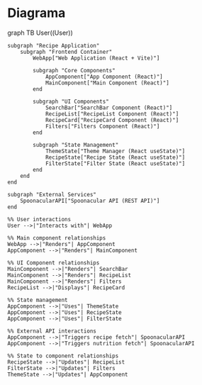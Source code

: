 # Diagrama

graph TB
    User((User))

    subgraph "Recipe Application"
        subgraph "Frontend Container"
            WebApp["Web Application (React + Vite)"]
            
            subgraph "Core Components"
                AppComponent["App Component (React)"]
                MainComponent["Main Component (React)"]
            end
            
            subgraph "UI Components"
                SearchBar["SearchBar Component (React)"]
                RecipeList["RecipeList Component (React)"]
                RecipeCard["RecipeCard Component (React)"]
                Filters["Filters Component (React)"]
            end
            
            subgraph "State Management"
                ThemeState["Theme Manager (React useState)"]
                RecipeState["Recipe State (React useState)"]
                FilterState["Filter State (React useState)"]
            end
        end
    end

    subgraph "External Services"
        SpoonacularAPI["Spoonacular API (REST API)"]
    end

    %% User interactions
    User -->|"Interacts with"| WebApp
    
    %% Main component relationships
    WebApp -->|"Renders"| AppComponent
    AppComponent -->|"Renders"| MainComponent
    
    %% UI Component relationships
    MainComponent -->|"Renders"| SearchBar
    MainComponent -->|"Renders"| RecipeList
    MainComponent -->|"Renders"| Filters
    RecipeList -->|"Displays"| RecipeCard
    
    %% State management
    AppComponent -->|"Uses"| ThemeState
    AppComponent -->|"Uses"| RecipeState
    AppComponent -->|"Uses"| FilterState
    
    %% External API interactions
    AppComponent -->|"Triggers recipe fetch"| SpoonacularAPI
    AppComponent -->|"Triggers nutrition fetch"| SpoonacularAPI
    
    %% State to component relationships
    RecipeState -->|"Updates"| RecipeList
    FilterState -->|"Updates"| Filters
    ThemeState -->|"Updates"| AppComponent
